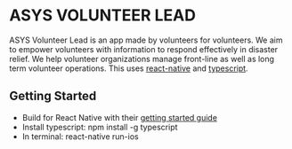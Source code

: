 # ASYS VOLUNTEER LEAD

ASYS Volunteer Lead is an app made by volunteers for volunteers. We aim to empower volunteers with information to respond effectively in disaster relief.  We help volunteer organizations manage front-line  as well as long term volunteer operations. This uses [react-native](https://facebook.github.io/react-native/) and [typescript](https://www.npmjs.com/package/typescript).

 ## Getting Started
 - Build for React Native with their [getting started guide](https://facebook.github.io/react-native/docs/getting-started.html)
- Install typescript: npm install -g typescript
- In terminal: react-native run-ios